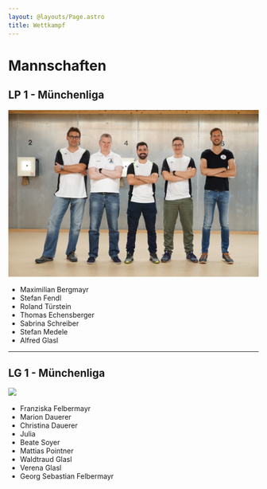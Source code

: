 ```yaml
---
layout: @layouts/Page.astro
title: Wettkampf
---
```

# Mannschaften

## LP 1 - Münchenliga

![](/images/uploads/dsc03380.jpg)

* Maximilian Bergmayr
* Stefan Fendl
* Roland Türstein
* Thomas Echensberger
* Sabrina Schreiber
* Stefan Medele
* Alfred Glasl

- - -

## LG 1 - Münchenliga

![](/images/uploads/df4969b6-b44d-485a-87e6-6b5a6f9d197c.jpg)

* Franziska Felbermayr
* Marion Dauerer
* Christina Dauerer
* Julia
* Beate Soyer
* Mattias Pointner
* Waldtraud Glasl
* Verena Glasl
* Georg Sebastian Felbermayr
